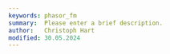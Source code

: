 ```yaml
---
keywords: phasor_fm
summary:  Please enter a brief description.
author:   Christoph Hart
modified: 30.05.2024
---
```

  
